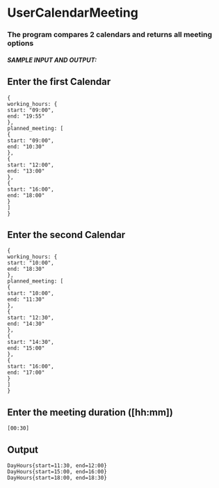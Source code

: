 # UserCalendarMeeting

### The program compares 2 calendars and returns all meeting options

##### SAMPLE INPUT AND OUTPUT:
## Enter the first Calendar
    {
    working_hours: {
    start: "09:00",
    end: "19:55"
    },
    planned_meeting: [
    {
    start: "09:00",
    end: "10:30"
    },
    {
    start: "12:00",
    end: "13:00"
    },
    {
    start: "16:00",
    end: "18:00"
    }
    ]
    }
## Enter the second Calendar
    {
    working_hours: {
    start: "10:00",
    end: "18:30"
    },
    planned_meeting: [
    {
    start: "10:00",
    end: "11:30"
    },
    {
    start: "12:30",
    end: "14:30"
    },
    {
    start: "14:30",
    end: "15:00"
    },
    {
    start: "16:00",
    end: "17:00"
    }
    ]
    }
## Enter the meeting duration ([hh:mm])
    [00:30]
    
## Output
    DayHours{start=11:30, end=12:00}
    DayHours{start=15:00, end=16:00}
    DayHours{start=18:00, end=18:30}

